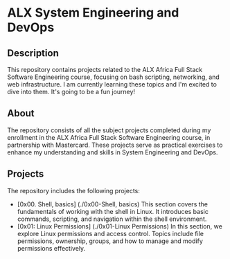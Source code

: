 # ALX System Engineering and DevOps

## Description

This repository contains projects related to the ALX Africa Full Stack Software Engineering course, focusing on bash scripting, networking, and web infrastructure. I am currently learning these topics and I'm excited to dive into them. It's going to be a fun journey!

## About

The repository consists of all the subject projects completed during my enrollment in the ALX Africa Full Stack Software Engineering course, in partnership with Mastercard. These projects serve as practical exercises to enhance my understanding and skills in System Engineering and DevOps.

## Projects

The repository includes the following projects:

- [0x00. Shell, basics] (./0x00-Shell, basics) This section covers the fundamentals of working with the shell in Linux. It introduces basic commands, scripting, and navigation within the shell environment.
- [0x01: Linux Permissions] (./0x01-Linux Permissions) In this section, we explore Linux permissions and access control. Topics include file permissions, ownership, groups, and how to manage and modify permissions effectively.

